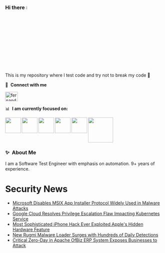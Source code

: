 ### Hi there <a href="https://www.gautamkrishnar.com/"><img src="https://media.giphy.com/media/hvRJCLFzcasrR4ia7z/giphy.gif" width="5%"></a>
This is my repository where I test code and try not to break my code :rofl:

🔗 &nbsp;**Connect with me**
<p align="left">
<a href="https://linkedin.com/in/fernandorlcruz" target="blank"><img align="center" src="https://raw.githubusercontent.com/rahuldkjain/github-profile-readme-generator/master/src/images/icons/Social/linked-in-alt.svg" alt="fernando cruz" height="30" width="40" /></a>
  
📊 &nbsp;**I am currently focused on:**

<img align="left" width='50' height='50' src="https://cdn.jsdelivr.net/gh/devicons/devicon/icons/python/python-original-wordmark.svg" />
<img align="left" width='50' height='50' src="https://cdn.jsdelivr.net/gh/devicons/devicon/icons/csharp/csharp-original.svg" />
<img align="left" width='50' height='50' src="https://cdn.jsdelivr.net/gh/devicons/devicon/icons/jenkins/jenkins-original.svg" />
<img align="left" width='50' height='50' src="https://specflow.org/wp-content/uploads/2021/05/SpecFlow-Icon.png" />
<img align="left" width='50' height='50' src="https://www.svgrepo.com/show/306098/githubactions.svg" />
<img width='80' height='80' src="https://cdn2.vectorstock.com/i/1000x1000/64/81/security-testing-concept-icon-safety-audit-key-vector-29166481.jpg" />
          
          
  
### ✨&nbsp; About Me

I am a Software Test Engineer with emphasis on automation. 9+ years of experience.

# Security News
<!-- BLOG-POST-LIST:START -->
- [Microsoft Disables MSIX App Installer Protocol Widely Used in Malware Attacks](https://thehackernews.com/2023/12/microsoft-disables-msix-app-installer.html)
- [Google Cloud Resolves Privilege Escalation Flaw Impacting Kubernetes Service](https://thehackernews.com/2023/12/google-cloud-resolves-privilege.html)
- [Most Sophisticated iPhone Hack Ever Exploited Apple&#39;s Hidden Hardware Feature](https://thehackernews.com/2023/12/most-sophisticated-iphone-hack-ever.html)
- [New Rugmi Malware Loader Surges with Hundreds of Daily Detections](https://thehackernews.com/2023/12/new-rugmi-malware-loader-surges-with.html)
- [Critical Zero-Day in Apache OfBiz ERP System Exposes Businesses to Attack](https://thehackernews.com/2023/12/critical-zero-day-in-apache-ofbiz-erp.html)
<!-- BLOG-POST-LIST:END -->
